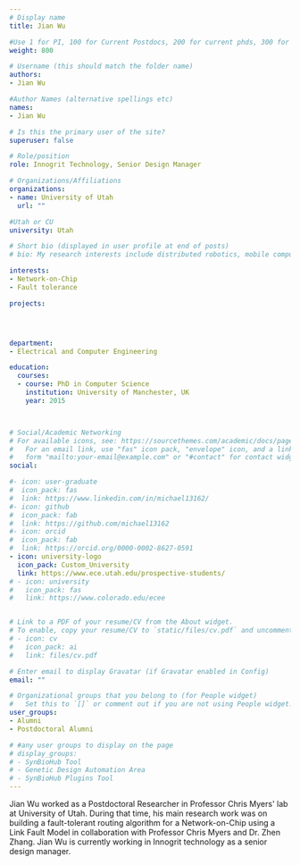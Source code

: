 ```yaml
---
# Display name
title: Jian Wu

#Use 1 for PI, 100 for Current Postdocs, 200 for current phds, 300 for current masters, 400 for current undergrads, 800 for alum postdocs, 810 for alum phds, 820 for alum masters, and 830 for alum undergrads, 900 for tools, 1000 for projects
weight: 800

# Username (this should match the folder name)
authors:
- Jian Wu

#Author Names (alternative spellings etc)
names:
- Jian Wu

# Is this the primary user of the site?
superuser: false

# Role/position
role: Innogrit Technology, Senior Design Manager

# Organizations/Affiliations
organizations:
- name: University of Utah
  url: ""

#Utah or CU
university: Utah

# Short bio (displayed in user profile at end of posts)
# bio: My research interests include distributed robotics, mobile computing and programmable matter.

interests:
- Network-on-Chip
- Fault tolerance

projects:




department:
- Electrical and Computer Engineering

education:
  courses:
  - course: PhD in Computer Science
    institution: University of Manchester, UK
    year: 2015



# Social/Academic Networking
# For available icons, see: https://sourcethemes.com/academic/docs/page-builder/#icons
#   For an email link, use "fas" icon pack, "envelope" icon, and a link in the
#   form "mailto:your-email@example.com" or "#contact" for contact widget.
social:

#- icon: user-graduate
#  icon_pack: fas
#  link: https://www.linkedin.com/in/michael13162/
#- icon: github
#  icon_pack: fab
#  link: https://github.com/michael13162
#- icon: orcid
#  icon_pack: fab
#  link: https://orcid.org/0000-0002-8627-0591
- icon: university-logo
  icon_pack: Custom_University
  link: https://www.ece.utah.edu/prospective-students/
# - icon: university
#   icon_pack: fas
#   link: https://www.colorado.edu/ecee


# Link to a PDF of your resume/CV from the About widget.
# To enable, copy your resume/CV to `static/files/cv.pdf` and uncomment the lines below.
# - icon: cv
#   icon_pack: ai
#   link: files/cv.pdf

# Enter email to display Gravatar (if Gravatar enabled in Config)
email: ""

# Organizational groups that you belong to (for People widget)
#   Set this to `[]` or comment out if you are not using People widget.
user_groups:
- Alumni
- Postdoctoral Alumni

# #any user groups to display on the page
# display_groups:
# - SynBioHub Tool
# - Genetic Design Automation Area
# - SynBioHub Plugins Tool
---
```


Jian Wu worked as a Postdoctoral Researcher in Professor Chris Myers' lab at University of Utah. During that time, his main research work was on building a fault-tolerant routing algorithm for a Network-on-Chip using a Link Fault Model in collaboration with Professor Chris Myers and Dr. Zhen Zhang. Jian Wu is currently working in Innogrit technology as a senior design manager.